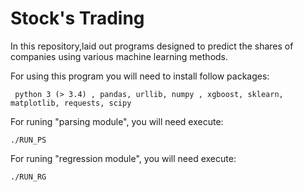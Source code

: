 # Stock's Trading

 In this repository,laid out programs designed to predict the shares of companies using various machine learning methods.
 
 For using this program you will need to install follow packages:
 
     python 3 (> 3.4) , pandas, urllib, numpy , xgboost, sklearn, matplotlib, requests, scipy
          
For runing "parsing module", you will need execute:

    ./RUN_PS
   
For runing "regression module", you will need execute:

    ./RUN_RG
  
